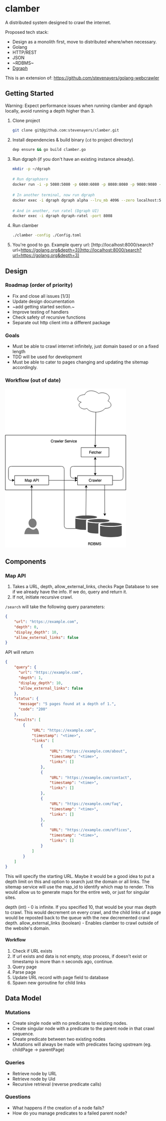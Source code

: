 # clamber
A distributed system designed to crawl the internet.

Proposed tech stack:
- Design as a monolith first, move to distributed where/when necessary.
- Golang
- HTTP/REST
- JSON
- ~RDBMS~
- [Dgraph](https://dgraph.io)

This is an extension of: https://github.com/stevenayers/golang-webcrawler


## Getting Started
Warning: Expect performance issues when running clamber and dgraph locally, avoid running a depth higher than 3.


1. Clone project
    ```bash
    git clone git@github.com:stevenayers/clamber.git
    ```
1. Install dependencies & build binary (`cd` to project directory)
    ```bash
    dep ensure && go build clamber.go
    ```
1. Run dgraph (if you don't have an existing instance already).
    ```bash
    mkdir -p ~/dgraph
    
    # Run dgraphzero
    docker run -i -p 5080:5080 -p 6080:6080 -p 8080:8080 -p 9080:9080 -p 8008:8008 -v ~/dgraph:/dgraph --name dgraph dgraph/dgraph dgraph zero
    
    # In another terminal, now run dgraph
    docker exec -i dgraph dgraph alpha --lru_mb 4096 --zero localhost:5080
    
    # And in another, run ratel (Dgraph UI)
    docker exec -i dgraph dgraph-ratel -port 8008
    ```
1. Run clamber
    ```bash
    ./clamber -config ./Config.toml
    ```
1. You're good to go. Example query url: [http://localhost:8000/search?url=https://golang.org&depth=3](http://localhost:8000/search?url=https://golang.org&depth=3)

## Design

### Roadmap (order of priority)
- Fix and close all issues [1/3]
- Update design documentation
- ~add getting started section.~
- Improve testing of handlers
- Check safety of recursive functions
- Separate out http client into a different package

### Goals
- Must be able to crawl internet infinitely, just domain based or on a fixed length
- TDD will be used for development
- Must be able to cater to pages changing and updating the sitemap accordingly.

### Workflow (out of date)
![app-workflow](docs/imgs/go-clamber-simple.png)


## Components

### Map API
1. Takes a URL, depth, allow_external_links, checks Page Database to see if we already have the info. If we do, query and return it.
2. If not, initiate recursive crawl.

`/search` will take the following query parameters:
```json
{
    "url": "https://example.com",
    "depth": 0,
    "display_depth": 10,
    "allow_external_links": false
}
```
API will return
```json
{
    "query": {
      "url": "https://example.com",
      "depth": 1, 
      "display_depth": 10,
      "allow_external_links": false
    },
    "status": {
      "message": "5 pages found at a depth of 1.",
      "code": "200"
    },
    "results": [
        {
            "URL": "https://example.com",
            "timestamp": "<time>",
            "links": [
                {
                    "URL": "https://example.com/about",
                    "timestamp": "<time>",
                    "links": []
                },
                {
                    "URL": "https://example.com/contact",
                    "timestamp": "<time>",
                    "links": []
                },
                {
                    "URL": "https://example.com/faq",
                    "timestamp": "<time>",
                    "links": []
                },
                {
                    "URL": "https://example.com/offices",
                    "timestamp": "<time>",
                    "links": []
                }
            ]
        }
    ]
}
```
This will specify the starting URL. Maybe it would be a good idea to put a depth limit on this and option to search just the domain or all links. The sitemap service will use the map_id to identify which map to render. This would allow us to generate maps for the entire web, or just for singular sites.

depth (int) - 0 is infinite. If you specified 10, that would be your max depth to crawl. This would decrement on every crawl, and the child links of a page would be reposted back to the queue with the new decremented crawl depth.
allow_external_links (boolean) - Enables clamber to crawl outside of the website's domain.


#### Workflow
1. Check if URL exists
3. If url exists and data is not empty, stop process, if doesn't exist or timestamp is more than n seconds ago, continue.
4. Query page
5. Parse page
6. Update URL record with page field to database
7. Spawn new goroutine for child links



## Data Model

### Mutations
* Create single node with no predicates to existing nodes.
* Create singular node with a predicate to the parent node in that crawl sequence.
* Create predicate between two existing nodes
* Mutations will always be made with predicates facing upstream (eg. childPage -> parentPage)

### Queries
* Retrieve node by URL
* Retrieve node by Uid
* Recursive retrieval (reverse predicate calls)

### Questions
* What happens if the creation of a node fails?
* How do you manage predicates to a failed parent node?
